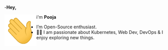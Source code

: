 -**Hey,** <p><img align="left" alt="gif" src="https://github.com/Pooja-Saleru/Pooja-Saleru/blob/main/Hi.gif" width="100" height="100"/></p>i'm **Pooja**
- I’m Open-Source enthusiast. 
- :woman_technologist: I am passionate about Kubernetes, Web Dev, DevOps & I enjoy exploring new things. 


<!---
Pooja-Saleru/Pooja-Saleru is a ✨ special ✨ repository because its `README.md` (this file) appears on your GitHub profile.
You can click the Preview link to take a look at your changes.
--->

